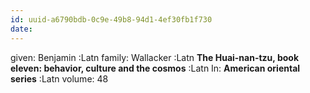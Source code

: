 ```yaml
---
id: uuid-a6790bdb-0c9e-49b8-94d1-4ef30fb1f730
date: 
---
```


given: Benjamin  :Latn
family: Wallacker :Latn
**The Huai-nan-tzu, book eleven: behavior, culture and the cosmos** :Latn
In: 
**American oriental series** :Latn
volume: 48